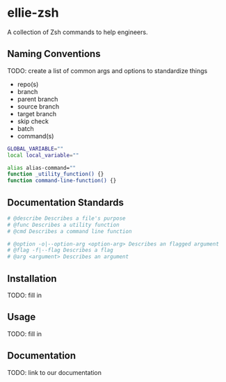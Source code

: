 # ellie-zsh

A collection of Zsh commands to help engineers.

## Naming Conventions

TODO: create a list of common args and options to standardize things

- repo(s)
- branch
- parent branch
- source branch
- target branch
- skip check
- batch
- command(s)

``` sh
GLOBAL_VARIABLE=""
local local_variable=""

alias alias-command=""
function _utility_function() {}
function command-line-function() {}
```

## Documentation Standards

``` sh
# @describe Describes a file's purpose
# @func Describes a utility function
# @cmd Describes a command line function

# @option -o|--option-arg <option-arg> Describes an flagged argument
# @flag -f|--flag Describes a flag
# @arg <argument> Describes an argument
```

## Installation
TODO: fill in

## Usage
TODO: fill in

## Documentation
TODO: link to our documentation
